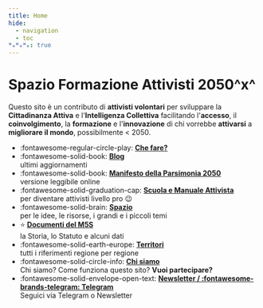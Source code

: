 ```yaml
---
title: Home
hide:
  - navigation
  - toc
ᴴₒᴴₒᴴₒ: true
---
```

# Spazio Formazione Attivisti 2050^x^
Questo sito è un contributo di **attivisti volontari** per sviluppare la **Cittadinanza Attiva** e l'**Intelligenza Collettiva** facilitando l'**accesso**, il **coinvolgimento**, la **formazione** e l'**innovazione** di chi vorrebbe **attivarsi** a **migliorare il mondo**, possibilmente < 2050.

<div class="grid cards" markdown>

- :fontawesome-regular-circle-play: **[Che fare?](partecipazione.md)**  
- :fontawesome-solid-book: **[Blog](blog/index.md)**  
ultimi aggiornamenti
- :fontawesome-solid-book: **[Manifesto della Parsimonia 2050](spazio/idee/manifesto-parsimonia.md)**    
versione leggibile online
- :fontawesome-solid-graduation-cap: **[Scuola e Manuale Attivista](scuola/index.md)**  
per diventare attivisti livello pro :wink:
- :fontawesome-solid-brain: **[Spazio](spazio/index.md)**  
per le idee, le risorse, i grandi e i piccoli temi
- :star: **[Documenti del M5S](m5s/index.md)**  
la Storia, lo Statuto e alcuni dati
- :fontawesome-solid-earth-europe: **[Territori](m5s/territori/index.md)**  
tutti i riferimenti regione per regione
- :fontawesome-solid-circle-info: **[Chi siamo](info.md)**  
Chi siamo? Come funziona questo sito? **Vuoi partecipare?**
- :fontawesome-solid-envelope-open-text: **[Newsletter / :fontawesome-brands-telegram: Telegram](contatto.md)**  
Seguici via Telegram o Newsletter
</div>
